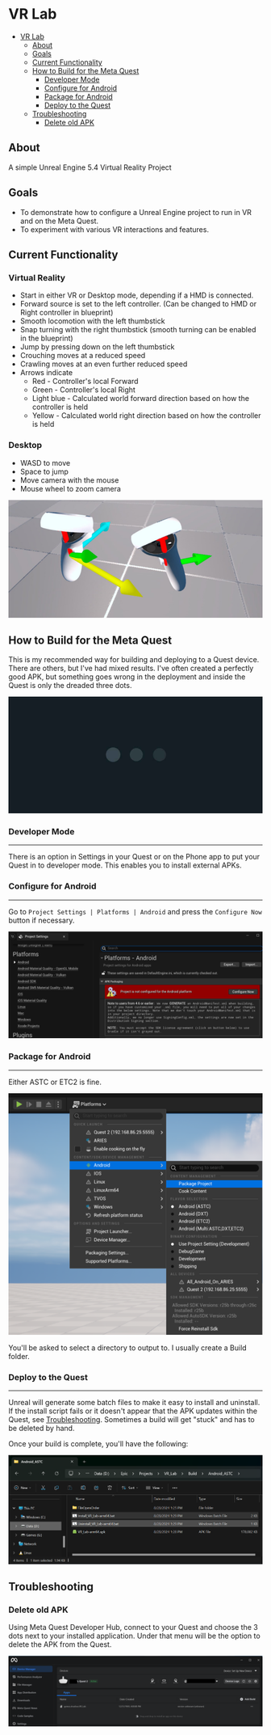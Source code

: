 # VR Lab

- [VR Lab](#vr-lab)
  - [About](#about)
  - [Goals](#goals)
  - [Current Functionality](#current-functionality)
  - [How to Build for the Meta Quest](#how-to-build-for-the-meta-quest)
    - [Developer Mode](#developer-mode)
    - [Configure for Android](#configure-for-android)
    - [Package for Android](#package-for-android)
    - [Deploy to the Quest](#deploy-to-the-quest)
  - [Troubleshooting](#troubleshooting)
    - [Delete old APK](#delete-old-apk)

## About

A simple Unreal Engine 5.4 Virtual Reality Project

## Goals

- To demonstrate how to configure a Unreal Engine project to run in VR and on the Meta Quest.
- To experiment with various VR interactions and features.

## Current Functionality

### Virtual Reality
- Start in either VR or Desktop mode, depending if a HMD is connected.
- Forward source is set to the left controller.  (Can be changed to HMD or Right controller in blueprint)
- Smooth locomotion with the left thumbstick
- Snap turning with the right thumbstick (smooth turning can be enabled in the blueprint)
- Jump by pressing down on the left thumbstick
- Crouching moves at a reduced speed
- Crawling moves at an even further reduced speed
- Arrows indicate
  - Red - Controller's local Forward
  - Green - Controller's local Right
  - Light blue - Calculated world forward direction based on how the controller is held
  - Yellow - Calculated world right direction based on how the controller is held 

### Desktop
- WASD to move
- Space to jump
- Move camera with the mouse
- Mouse wheel to zoom camera

![screenshot](images/screenshot.png)

## How to Build for the Meta Quest

This is my recommended way for building and deploying to a Quest device.  There are others, but I've had mixed results.  I've often created a perfectly good APK, but something goes wrong in the deployment and inside the Quest is only the dreaded three dots.

![Three Blinking Dots](images/3dots.png)

### Developer Mode

---

There is an option in Settings in your Quest or on the Phone app to put your Quest in to developer mode.  This enables you to install external APKs.

### Configure for Android

---

Go to `Project Settings | Platforms | Android` and press the `Configure Now` button if necessary.

![Configure Now Button](images/configure_android.png)

### Package for Android

---

Either ASTC or ETC2 is fine.

![Package the APK](images/package_project.png)

You'll be asked to select a directory to output to.  I usually create a Build folder.

### Deploy to the Quest

---

Unreal will generate some batch files to make it easy to install and uninstall.  If the install script fails or it doesn't appear that the APK updates within the Quest, see [Troubleshooting](#troubleshooting).  Sometimes a build will get "stuck" and has to be deleted by hand.

Once your build is complete, you'll have the following:

![List of Batch Files](images/batch_files.png)

## Troubleshooting

### Delete old APK

Using Meta Quest Developer Hub, connect to your Quest and choose the 3 dots next to your installed application.  Under that menu will be the option to delete the APK from the Quest.

![MQDH List of Apps](images/MDQH.png)
